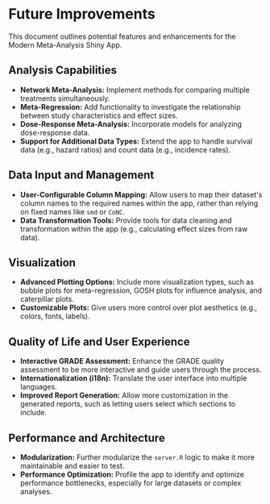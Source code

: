 # Future Improvements

This document outlines potential features and enhancements for the Modern Meta-Analysis Shiny App.

## Analysis Capabilities
- **Network Meta-Analysis:** Implement methods for comparing multiple treatments simultaneously.
- **Meta-Regression:** Add functionality to investigate the relationship between study characteristics and effect sizes.
- **Dose-Response Meta-Analysis:** Incorporate models for analyzing dose-response data.
- **Support for Additional Data Types:** Extend the app to handle survival data (e.g., hazard ratios) and count data (e.g., incidence rates).

## Data Input and Management
- **User-Configurable Column Mapping:** Allow users to map their dataset's column names to the required names within the app, rather than relying on fixed names like `smd` or `CoNC`.
- **Data Transformation Tools:** Provide tools for data cleaning and transformation within the app (e.g., calculating effect sizes from raw data).

## Visualization
- **Advanced Plotting Options:** Include more visualization types, such as bubble plots for meta-regression, GOSH plots for influence analysis, and caterpillar plots.
- **Customizable Plots:** Give users more control over plot aesthetics (e.g., colors, fonts, labels).

## Quality of Life and User Experience
- **Interactive GRADE Assessment:** Enhance the GRADE quality assessment to be more interactive and guide users through the process.
- **Internationalization (i18n):** Translate the user interface into multiple languages.
- **Improved Report Generation:** Allow more customization in the generated reports, such as letting users select which sections to include.

## Performance and Architecture
- **Modularization:** Further modularize the `server.R` logic to make it more maintainable and easier to test.
- **Performance Optimization:** Profile the app to identify and optimize performance bottlenecks, especially for large datasets or complex analyses.
